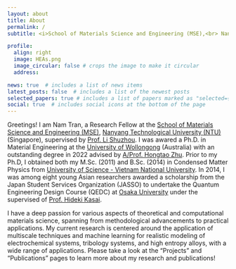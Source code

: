 ```yaml
---
layout: about
title: About
permalink: /
subtitle: <i>School of Materials Science and Engineering (MSE),<br> Nanyang Technological University, Singapore</i>

profile:
  align: right
  image: HEAs.png
  image_circular: false # crops the image to make it circular
  address: 

news: true  # includes a list of news items
latest_posts: false  # includes a list of the newest posts
selected_papers: true # includes a list of papers marked as "selected={true}"
social: true  # includes social icons at the bottom of the page
---
```




Greetings! I am Nam Tran, a Research Fellow at the [School of Materials Science and Engineering (MSE)](https://www.ntu.edu.sg/mse), [Nanyang Technological University (NTU)](https://www.ntu.edu.sg/) (Singapore), supervised by [Prof. Li Shuzhou](https://dr.ntu.edu.sg/cris/rp/rp00773). I was awared a Ph.D. in Material Engineering at the [University of Wollongong](https://www.uow.edu.au/) (Australia) with an outstanding degree in 2022 advised by [A/Prof. Hongtao Zhu](https://scholars.uow.edu.au/hongtao-zhu). Prior to my Ph.D, I obtained both my M.Sc. (2011) and B.Sc. (2014) in Condensed Matter Physics from [University of Science - Vietnam National University](https://hus.vnu.edu.vn/). In 2014, I was among eight young Asian researchers awarded a scholarship from the Japan Student Services Organization (JASSO) to undertake the Quantum Engineering Design Course (QEDC) at [Osaka University](https://www.osaka-u.ac.jp/) under the supervised of [Prof. Hideki Kasai](http://www.dyn.ap.eng.osaka-u.ac.jp/web/).

I have a deep passion for various aspects of theoretical and computational materials science, spanning from methodological advancements to practical applications. My current research is centered around the application of multiscale techniques and machine learning for realistic modeling of electrochemical systems, tribology systems, and high entropy alloys, with a wide range of applications. Please take a look at the “Projects” and “Publications” pages to learn more about my research and publications!